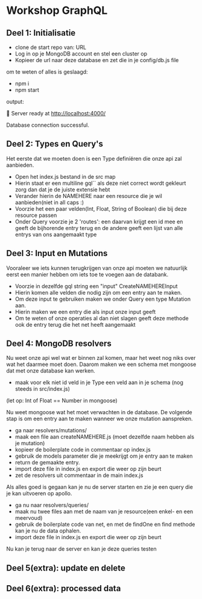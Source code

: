 # Workshop GraphQL

## Deel 1: Initialisatie

- clone de start repo van: URL
- Log in op je MongoDB account en stel een cluster op
- Kopieer de url naar deze database en zet die in je config/db.js file

om te weten of alles is geslaagd:

- npm i
- npm start

output:

🚀 Server ready at [http://localhost:4000/](http://localhost:4000/)

Database connection successful.

## Deel 2: Types en Query&#39;s

Het eerste dat we moeten doen is een Type definiëren die onze api zal aanbieden.

- Open het index.js bestand in de src map
- Hierin staat er een multiline gql`` als deze niet correct wordt gekleurt zorg dan dat je de juiste extensie hebt
- Verander hierin de NAMEHERE naar een resource die je wil aanbieden(niet in all caps :)
- Voorzie het een paar velden(Int, Float, String of Boolean) die bij deze resource passen
- Onder Query voorzie je 2 &#39;routes&#39;: een daarvan krijgt een id mee en geeft de bijhorende entry terug en de andere geeft een lijst van alle entrys van ons aangemaakt type

## Deel 3: Input en Mutations

Vooraleer we iets kunnen terugkrijgen van onze api moeten we natuurlijk eerst een manier hebben om iets toe te voegen aan de databank.

- Voorzie in dezelfde gql string een &quot;input&quot; CreateNAMEHEREInput
- Hierin komen alle velden die nodig zijn om een entry aan te maken.
- Om deze input te gebruiken maken we onder Query een type Mutation aan.
- Hierin maken we een entry die als input onze input geeft
- Om te weten of onze operaties al dan niet slagen geeft deze methode ook de entry terug die het net heeft aangemaakt

## Deel 4: MongoDB resolvers

Nu weet onze api wel wat er binnen zal komen, maar het weet nog niks over wat het daarmee moet doen. Daarom maken we een schema met mongoose dat met onze database kan werken.

- maak voor elk niet id veld in je Type een veld aan in je schema (nog steeds in src/index.js)

(let op: Int of Float == Number in mongoose)

Nu weet mongoose wat het moet verwachten in de database. De volgende stap is om een entry aan te maken wanneer we onze mutation aanspreken.

- ga naar resolvers/mutations/
- maak een file aan createNAMEHERE.js (moet dezelfde naam hebben als je mutation)
- kopieer de boilerplate code in commentaar op index.js
- gebruik de models parameter die je meekrijgt om je entry aan te maken
- return de gemaakte entry.
- import deze file in index.js en export die weer op zijn beurt
- zet de resolvers uit commentaar in de main index.js

Als alles goed is gegaan kan je nu de server starten en zie je een query die je kan uitvoeren op apollo.

- ga nu naar resolvers/queries/
- maak nu twee files aan met de naam van je resource(een enkel- en een meervoud)
- gebruik de boilerplate code van net, en met de findOne en find methode kan je nu de data ophalen.
- import deze file in index.js en export die weer op zijn beurt

Nu kan je terug naar de server en kan je deze queries testen

## Deel 5(extra): update en delete

## Deel 6(extra): processed data

##
